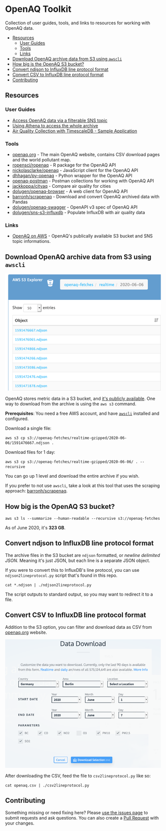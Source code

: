 # OpenAQ Toolkit <!-- omit in toc -->

Collection of user guides, tools, and links to resources for working with OpenAQ data.

- [Resources](#resources)
	- [User Guides](#user-guides)
	- [Tools](#tools)
	- [Links](#links)
- [Download OpenAQ archive data from S3 using `awscli`](#download-openaq-archive-data-from-s3-using-awscli)
- [How big is the OpenAQ S3 bucket?](#how-big-is-the-openaq-s3-bucket)
- [Convert ndjson to InfluxDB line protocol format](#convert-ndjson-to-influxdb-line-protocol-format)
- [Convert CSV to InfluxDB line protocol format](#convert-csv-to-influxdb-line-protocol-format)
- [Contributing](#contributing)

## Resources

### User Guides

- [Access OpenAQ data via a filterable SNS topic](https://medium.com/@openaq/get-faster-access-to-real-time-air-quality-data-from-around-the-world-c6f9793d5242)
- [Using Athena to access the whole archive](https://medium.com/@openaq/how-in-the-world-do-you-access-air-quality-data-older-than-90-days-on-the-openaq-platform-8562df519ecd)
- [Air Quality Collection with TimescaleDB - Sample Application](https://github.com/timescale/examples/tree/master/air-quality)

### Tools

- [openaq.org](https://openaq.org) - The main OpenAQ website, contains CSV download pages and the world pollutant map.
- [ropensci/ropenaq](https://github.com/ropensci/ropenaq) - R package for the OpenAQ API
- [nickolasclarke/openaq](https://github.com/nickolasclarke/openaq) - JavaScript client for the OpenAQ API
- [dhhagan/py-openaq](https://github.com/dhhagan/py-openaq) - Python wrapper for the OpenAQ API
- [openaq-postman](https://github.com/dolugen/openaq-postman) - Postman collections for working with OpenAQ API
- [jackkoppa/cityaq](https://github.com/jackkoppa/cityaq) - Compare air quality for cities
- [dolugen/openaq-browser](https://github.com/dolugen/openaq-browser) - A web client for OpenAQ API
- [barronh/scrapenaq](https://github.com/barronh/scrapenaq) - Download and convert OpenAQ archived data with Pandas
- [dolugen/openaq-swagger](https://github.com/dolugen/openaq-swagger) - OpenAPI v3 spec of OpenAQ API
- [dolugen/sns-s3-influxdb](https://github.com/dolugen/sns-s3-influxdb) - Populate InfluxDB with air quality data

### Links

- [OpenAQ on AWS](https://registry.opendata.aws/openaq/) - OpenAQ's publically available S3 bucket and SNS topic informations.

## Download OpenAQ archive data from S3 using `awscli`

![openaq-fetches bucket in S3 Explorer](docs/s3-explorer.png)

OpenAQ stores metric data in a S3 bucket, and [it's publicly available](https://openaq-fetches.s3.amazonaws.com/index.html). One way to download from the archive is using the `aws s3` command.

**Prerequisites**: You need a free AWS account, and have [`awscli`](https://pypi.org/project/awscli/) installed and configured.

Download a single file:
```shell
aws s3 cp s3://openaq-fetches/realtime-gzipped/2020-06-06/1591476667.ndjson .
```

Download files for 1 day:
```shell
aws s3 cp s3://openaq-fetches/realtime-gzipped/2020-06-06/ . --recursive
```

You can go up 1 level and download the entire archive if you wish.

If you prefer to not use `awscli`, take a look at this tool that uses the scraping approach: [barronh/scrapenaq](https://github.com/barronh/scrapenaq).

## How big is the OpenAQ S3 bucket?

```shell
aws s3 ls --summarize --human-readable --recursive s3://openaq-fetches
```

As of June 2020, it's **323 GB**.

## Convert ndjson to InfluxDB line protocol format

The archive files in the S3 bucket are `ndjson` formatted, or *newline delimited JSON*. Meaning it's just JSON, but each line is a separate JSON object.

If you were to convert this to InfluxDB's line protocol, you can use `ndjson2lineprotocol.py` script that's found in this repo.

```shell
cat *.ndjson | ./ndjson2lineprotocol.py
```

The script outputs to standard output, so you may want to redirect it to a file.

## Convert CSV to InfluxDB line protocol format

Addition to the S3 option, you can filter and download data as CSV from [openaq.org](https://openaq.org/#/countries) website.

![openaq.org's CSV download page](docs/openaq-csv-download.png)

After downloading the CSV, feed the file to `csv2lineprotocol.py` like so:

```shell
cat openaq.csv | ./csv2lineprotocol.py
```

## Contributing

Something missing or need fixing here? Please [use the issues page](https://github.com/dolugen/openaq-toolkit/issues) to submit requests and ask questions. You can also create a [Pull Request](https://help.github.com/en/github/collaborating-with-issues-and-pull-requests/creating-a-pull-request) with your changes.
